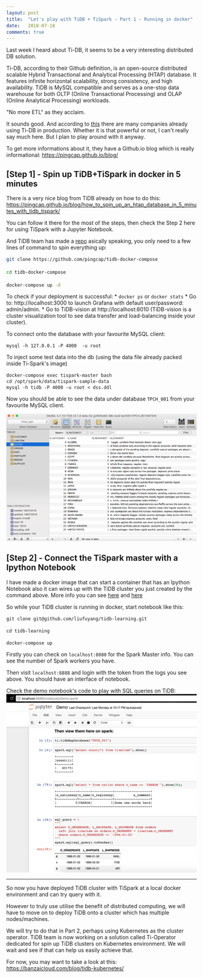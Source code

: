 ```yaml
---
layout: post
title:  "Let's play with TiDB + TiSpark - Part 1 - Running in docker"
date:   2018-07-18
comments: true
---
```


Last week I heard about Ti-DB, it seems to be a very interesting distributed 
DB solution. 

Ti-DB, according to their Github definition, 
is an open-source distributed scalable Hybrid Transactional and Analytical Processing (HTAP) database. It features infinite horizontal scalability, strong consistency, and high availability. TiDB is MySQL compatible and serves as a one-stop data warehouse for both OLTP (Online Transactional Processing) and OLAP (Online Analytical Processing) workloads.

"No more ETL" as they acclaim. 

It sounds good. And according to [this](https://github.com/pingcap/docs/blob/master/adopters.md) there are many companies
already using Ti-DB in production. Whether it is that powerful or not, I can't really say much here. But I plan to play around with it anyway.

To get more informations about it, they have a Github.io blog which is really informational:
https://pingcap.github.io/blog/

## [Step 1] - Spin up TiDB+TiSpark in docker in 5 minutes
There is a very nice blog from TiDB already on how to do this:
https://pingcap.github.io/blog/how_to_spin_up_an_htap_database_in_5_minutes_with_tidb_tispark/

You can follow it there for the most of the steps, then check the Step 2 here for using TiSpark 
with a Jupyter Notebook.

And TiDB team has made a [repo](https://github.com/pingcap/tidb-docker-compose) asically speaking, you only
need to a few lines of command to spin everything up:

```sh
git clone https://github.com/pingcap/tidb-docker-compose

cd tidb-docker-compose

docker-compose up -d
```

To check if your deployment is successful:
    * `docker ps` or `docker stats`
    * Go to: http://localhost:3000 to launch Grafana with default user/password: admin/admin.
    * Go to TiDB-vision at http://localhost:8010 (TiDB-vision is a cluster visualization tool to see data transfer and load-balancing inside your cluster).

To connect onto the database with your favourite MySQL client:
```
mysql -h 127.0.0.1 -P 4000  -u root
```

To inject some test data into the db (using the data file already packed inside Ti-Spark's image)
```
docker-compose exec tispark-master bash
cd /opt/spark/data/tispark-sample-data
mysql -h tidb -P 4000 -u root < dss.ddl
```
Now you should be able to see the data under database `TPCH_001` from your favourite MySQL client.

![TiDB](/assets/tidb/2018-07-18-lets-play-tidb/dbclient.png)

## [Step 2] - Connect the TiSpark master with a Ipython Notebook
I have made a docker image that can start a container that has an Ipython Notebook
also it can wires up with the TiDB cluster you just created by the command above.
More info you can see [here](https://hub.docker.com/r/liufuyang/tispark-notebook/) and [here](https://github.com/liufuyang/tidb-learning)

So while your TiDB cluster is running in docker, start notebook like this:
```
git clone git@github.com/liufuyang/tidb-learning.git

cd tidb-learning

docker-compose up
```
Firstly you can check on `localhost:8080` for the Spark Master info. You can see the number of Spark workers you have.

Then visit `localhost:8888` and login with the token from the logs you see above. You should have an interface of notebook.

Check the demo notebook's code to play with SQL queries on TiDB:
![TiSpark](/assets/tidb/2018-07-18-lets-play-tidb/tispark.png)

---

So now you have deployed TiDB cluster with TiSpark at a local 
docker environment and can try query with it. 

However to truly use utilise the benefit of distributed computing,
we will have to move on to deploy TiDB onto a cluster which has 
multiple nodes/machines.

We will try to do that in Part 2, perhaps using Kubernetes as the 
cluster operator. TiDB team is now working on a solution called 
Ti-Operator dedicated for spin up TiDB clusters on Kubernetes 
environment. We will wait and see if that can help us easily 
achieve that.

For now, you may want to take a look at this:
https://banzaicloud.com/blog/tidb-kubernetes/
